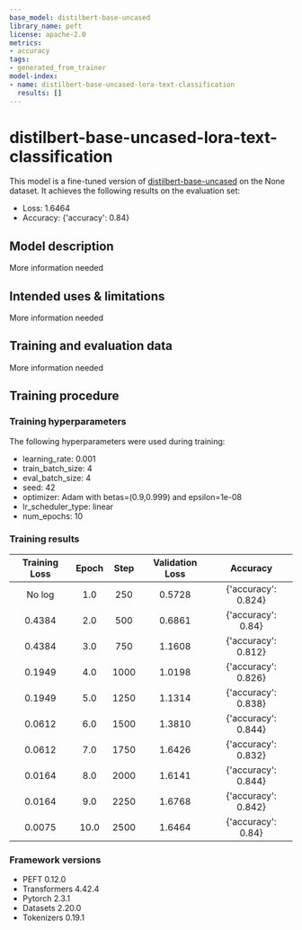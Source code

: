 ```yaml
---
base_model: distilbert-base-uncased
library_name: peft
license: apache-2.0
metrics:
- accuracy
tags:
- generated_from_trainer
model-index:
- name: distilbert-base-uncased-lora-text-classification
  results: []
---
```


<!-- This model card has been generated automatically according to the information the Trainer had access to. You
should probably proofread and complete it, then remove this comment. -->

# distilbert-base-uncased-lora-text-classification

This model is a fine-tuned version of [distilbert-base-uncased](https://huggingface.co/distilbert-base-uncased) on the None dataset.
It achieves the following results on the evaluation set:
- Loss: 1.6464
- Accuracy: {'accuracy': 0.84}

## Model description

More information needed

## Intended uses & limitations

More information needed

## Training and evaluation data

More information needed

## Training procedure

### Training hyperparameters

The following hyperparameters were used during training:
- learning_rate: 0.001
- train_batch_size: 4
- eval_batch_size: 4
- seed: 42
- optimizer: Adam with betas=(0.9,0.999) and epsilon=1e-08
- lr_scheduler_type: linear
- num_epochs: 10

### Training results

| Training Loss | Epoch | Step | Validation Loss | Accuracy            |
|:-------------:|:-----:|:----:|:---------------:|:-------------------:|
| No log        | 1.0   | 250  | 0.5728          | {'accuracy': 0.824} |
| 0.4384        | 2.0   | 500  | 0.6861          | {'accuracy': 0.84}  |
| 0.4384        | 3.0   | 750  | 1.1608          | {'accuracy': 0.812} |
| 0.1949        | 4.0   | 1000 | 1.0198          | {'accuracy': 0.826} |
| 0.1949        | 5.0   | 1250 | 1.1314          | {'accuracy': 0.838} |
| 0.0612        | 6.0   | 1500 | 1.3810          | {'accuracy': 0.844} |
| 0.0612        | 7.0   | 1750 | 1.6426          | {'accuracy': 0.832} |
| 0.0164        | 8.0   | 2000 | 1.6141          | {'accuracy': 0.844} |
| 0.0164        | 9.0   | 2250 | 1.6768          | {'accuracy': 0.842} |
| 0.0075        | 10.0  | 2500 | 1.6464          | {'accuracy': 0.84}  |


### Framework versions

- PEFT 0.12.0
- Transformers 4.42.4
- Pytorch 2.3.1
- Datasets 2.20.0
- Tokenizers 0.19.1